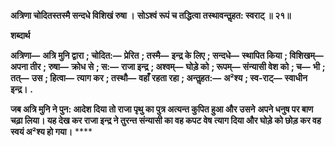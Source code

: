 **अत्रिणा चोदितस्तस्मै सन्दधे विशिखं रुषा ।** **सोऽश्वं रूपं च तद्धित्वा तस्थावन्तॢहत: स्वराट् ॥ २१॥** 

**शब्दार्थ** 

**अत्रिणा—** **अत्रि मुनि द्वारा** **; चोदित:—** **प्रेरित** **; तस्मै—** **इन्द्र के लिए** **; सन्दधे—** **स्थापित किया** **; विशिखम्—** **अपना तीर** **; रुषा—** **क्रोध से** **; स:—** **राजा इन्द्र** **; अश्वम्—** **घोड़े को** **; रूपम्—** **संन्यासी वेश को** **; च—** **भी** **; तत्—** **उस** **; हित्वा—** **त्याग कर** **; तस्थौ—** **वहाँ** **रहता रहा** **; अन्तॢहत:—** **अ²श्य** **; स्व-राट्—** **स्वाधीन इन्द्र।** **.** 

**जब अत्रि मुनि ने पुन: आदेश दिया तो राजा पृथु का पुत्र अत्यन्त कुपित हुआ और उसने** **अपने धनुष पर बाण चढ़ा लिया। यह देख कर राजा इन्द्र ने तुरन्त संन्यासी का वह कपट वेष** **त्याग दिया और घोड़े को छोड़ कर वह स्वयं अ²श्य हो गया।** **** 